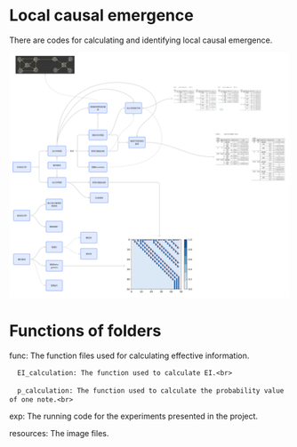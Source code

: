 # Local causal emergence 
There are codes for calculating and identifying local causal emergence.


<div align=center>
<img src="resources/framework.png">
</div>


# Functions of folders
func: The function files used for calculating effective information. <br>

      EI_calculation: The function used to calculate EI.<br>

      p_calculation: The function used to calculate the probability value of one note.<br>

exp: The running code for the experiments presented in the project. <br>

resources: The image files. <br>

